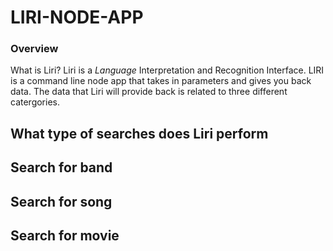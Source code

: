 # LIRI-NODE-APP

### Overview

What is Liri? Liri is a _Language_ Interpretation and Recognition Interface. LIRI is a command line node app that takes in parameters and gives you back data.
The data that Liri will provide back is related to three different catergories. 

## What type of searches does Liri perform 





## Search for band



## Search for song



## Search for movie 